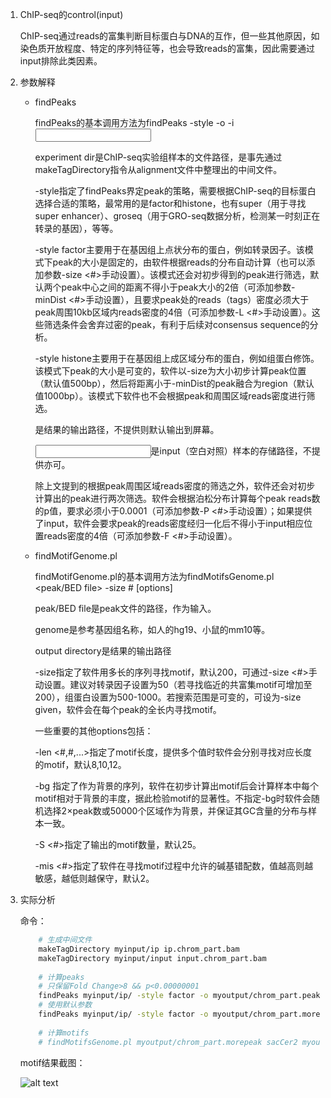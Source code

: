 1. ChIP-seq的control(input)
   
   ChIP-seq通过reads的富集判断目标蛋白与DNA的互作，但一些其他原因，如染色质开放程度、特定的序列特征等，也会导致reads的富集，因此需要通过input排除此类因素。

2. 参数解释

   * findPeaks
     
     findPeaks的基本调用方法为findPeaks <experiment dir> -style <xxx> -o <output> -i <input dir>

     experiment dir是ChIP-seq实验组样本的文件路径，是事先通过makeTagDirectory指令从alignment文件中整理出的中间文件。

     -style指定了findPeaks界定peak的策略，需要根据ChIP-seq的目标蛋白选择合适的策略，最常用的是factor和histone，也有super（用于寻找super enhancer）、groseq（用于GRO-seq数据分析，检测某一时刻正在转录的基因），等等。

     -style factor主要用于在基因组上点状分布的蛋白，例如转录因子。该模式下peak的大小是固定的，由软件根据reads的分布自动计算（也可以添加参数-size <#>手动设置）。该模式还会对初步得到的peak进行筛选，默认两个peak中心之间的距离不得小于peak大小的2倍（可添加参数-minDist <#>手动设置），且要求peak处的reads（tags）密度必须大于peak周围10kb区域内reads密度的4倍（可添加参数-L <#>手动设置）。这些筛选条件会舍弃过密的peak，有利于后续对consensus sequence的分析。

     -style histone主要用于在基因组上成区域分布的蛋白，例如组蛋白修饰。该模式下peak的大小是可变的，软件以-size为大小初步计算peak位置（默认值500bp），然后将距离小于-minDist的peak融合为region（默认值1000bp）。该模式下软件也不会根据peak和周围区域reads密度进行筛选。

     <output>是结果的输出路径，不提供则默认输出到屏幕。

     <input dir>是input（空白对照）样本的存储路径，不提供亦可。

     除上文提到的根据peak周围区域reads密度的筛选之外，软件还会对初步计算出的peak进行两次筛选。软件会根据泊松分布计算每个peak reads数的p值，要求必须小于0.0001（可添加参数-P <#>手动设置）；如果提供了input，软件会要求peak的reads密度经归一化后不得小于input相应位置reads密度的4倍（可添加参数-F <#>手动设置）。

   * findMotifGenome.pl

     findMotifGenome.pl的基本调用方法为findMotifsGenome.pl <peak/BED file> <genome> <output directory> -size # [options]

     peak/BED file是peak文件的路径，作为输入。

     genome是参考基因组名称，如人的hg19、小鼠的mm10等。

     output directory是结果的输出路径

      -size指定了软件用多长的序列寻找motif，默认200，可通过-size <#>手动设置。建议对转录因子设置为50（若寻找临近的共富集motif可增加至200），组蛋白设置为500-1000。若搜索范围是可变的，可设为-size given，软件会在每个peak的全长内寻找motif。

     一些重要的其他options包括：

     -len <#,#,...>指定了motif长度，提供多个值时软件会分别寻找对应长度的motif，默认8,10,12。

     -bg <background peak file>指定了作为背景的序列，软件在初步计算出motif后会计算样本中每个motif相对于背景的丰度，据此检验motif的显著性。不指定-bg时软件会随机选择2×peak数或50000个区域作为背景，并保证其GC含量的分布与样本一致。

     -S <#>指定了输出的motif数量，默认25。

     -mis <#>指定了软件在寻找motif过程中允许的碱基错配数，值越高则越敏感，越低则越保守，默认2。

3. 实际分析

   命令：

   ```bash
       # 生成中间文件
       makeTagDirectory myinput/ip ip.chrom_part.bam
       makeTagDirectory myinput/input input.chrom_part.bam
       
       # 计算peaks
       # 只保留Fold Change>8 && p<0.00000001
       findPeaks myinput/ip/ -style factor -o myoutput/chrom_part.peak -i myinput/input/ -F 8 -P 0.00000001
       # 使用默认参数
       findPeaks myinput/ip/ -style factor -o myoutput/chrom_part.morepeak -i myinput/input/
       
       # 计算motifs
       # findMotifsGenome.pl myoutput/chrom_part.morepeak sacCer2 myoutput/chrom_part.moremotif.output -len 8
   ```

   motif结果截图：
   
   ![alt text][moremotif]
                                          
[moremotif]: https://github.com/StellariaL/bioinfo2023/blob/main/moremotif.png


